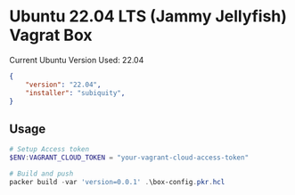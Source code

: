 # Ubuntu 22.04 LTS (Jammy Jellyfish) Vagrat Box

Current Ubuntu Version Used: 22.04

```json
{
    "version": "22.04",
    "installer": "subiquity",
}
```


## Usage

```powershell
# Setup Access token
$ENV:VAGRANT_CLOUD_TOKEN = "your-vagrant-cloud-access-token"

# Build and push
packer build -var 'version=0.0.1' .\box-config.pkr.hcl
```